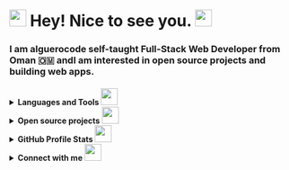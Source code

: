 <h1><img src="https://emojis.slackmojis.com/emojis/images/1531849430/4246/blob-sunglasses.gif?1531849430" width="30"/> Hey! Nice to see you. <img src="https://user-images.githubusercontent.com/75932477/153186735-654c2334-8436-4a52-b266-577ce19bdf68.gif" width="30"/></h1>
<h3>I am alguerocode self-taught Full-Stack Web Developer from Oman 🇴🇲 andI am interested in open source projects and building web apps.</h3>

<h4>
<details> 
<summary>Languages and Tools  <img src="https://user-images.githubusercontent.com/75932477/153186887-e749deb6-4bf0-4155-8581-5ebbfdf9d255.gif" width="30"/> </summary>
<p>
 <img src="https://img.shields.io/badge/javascript-%23323330.svg?style=for-the-badge&logo=javascript&logoColor=%23F7DF1E"/>
 <img src="https://img.shields.io/badge/css3-%231572B6.svg?style=for-the-badge&logo=css3&logoColor=white"/>
 <img src="https://img.shields.io/badge/html5-%23E34F26.svg?style=for-the-badge&logo=html5&logoColor=white"/>
 <img src="https://img.shields.io/badge/python-3670A0?style=for-the-badge&logo=python&logoColor=ffdd54"/>
 <img src="https://img.shields.io/badge/typescript-%23007ACC.svg?style=for-the-badge&logo=typescript&logoColor=white"/>
 <img src="https://img.shields.io/badge/bootstrap-%23563D7C.svg?style=for-the-badge&logo=bootstrap&logoColor=white"/>
 <img src="https://img.shields.io/badge/express.js-%23404d59.svg?style=for-the-badge&logo=express&logoColor=%2361DAFB"/>
 <img src="https://img.shields.io/badge/JWT-black?style=for-the-badge&logo=JSON%20web%20tokens"/>
 <img src="https://img.shields.io/badge/NPM-%23000000.svg?style=for-the-badge&logo=npm&logoColor=white"/>
 <img src="https://img.shields.io/badge/Next-black?style=for-the-badge&logo=next.js&logoColor=white"/>
 <img src="https://img.shields.io/badge/node.js-6DA55F?style=for-the-badge&logo=node.js&logoColor=white"/>
 <img src="https://img.shields.io/badge/react-%2320232a.svg?style=for-the-badge&logo=react&logoColor=%2361DAFB"/>
 <img src="https://img.shields.io/badge/React_Router-CA4245?style=for-the-badge&logo=react-router&logoColor=white"/>
 <img src="https://img.shields.io/badge/redux-%23593d88.svg?style=for-the-badge&logo=redux&logoColor=white"/>
 <img src="https://img.shields.io/badge/SASS-hotpink.svg?style=for-the-badge&logo=SASS&logoColor=white"/>
 <img src="https://img.shields.io/badge/webpack-%238DD6F9.svg?style=for-the-badge&logo=webpack&logoColor=black"/>
 <img src="https://img.shields.io/badge/git-%23F05033.svg?style=for-the-badge&logo=git&logoColor=white"/>
 <img src="https://img.shields.io/badge/heroku-%23430098.svg?style=for-the-badge&logo=heroku&logoColor=white"/>
 <img src="https://img.shields.io/badge/vercel-%23000000.svg?style=for-the-badge&logo=vercel&logoColor=white"/>
 <img src="https://img.shields.io/badge/MongoDB-%234ea94b.svg?style=for-the-badge&logo=mongodb&logoColor=white"/>
 <img src="https://img.shields.io/badge/postgres-%23316192.svg?style=for-the-badge&logo=postgresql&logoColor=white"/>
 <img src="https://img.shields.io/badge/redis-%23DD0031.svg?style=for-the-badge&logo=redis&logoColor=white"/>
 <img src="https://img.shields.io/badge/-jest-%23C21325?style=for-the-badge&logo=jest&logoColor=white"/>
 <img src="https://img.shields.io/badge/Ubuntu-E95420?style=for-the-badge&logo=ubuntu&logoColor=white"/>
</p>
</details>
<details>

<summary>Open source projects <img src="https://user-images.githubusercontent.com/75932477/153189525-485cff64-73e6-460a-ab6e-903c7c899395.gif" width="30"/></summary>
<table>
  <thead align="center">
    <tr border: none;>
      <td><b>💡 Projects</b></td>
      <td><b>⭐ Stars</b></td>
      <td><b>📚 Forks</b></td>
      <td><b>🛎 Issues</b></td>
      <td><b>📬 Pull requests</b></td>
    </tr>
  </thead>
  <tbody>
    <tr>
      <td><a href="https://github.com/devSupporters/volder"><b>Volder package</b></a></td>
      <td><img alt="Stars" src="https://img.shields.io/github/stars/devSupporters/volder?style=flat-square&labelColor=343b41"/></td>
      <td><img alt="Forks" src="https://img.shields.io/github/forks/devSupporters/volder?style=flat-square&labelColor=343b41"/></td>
      <td><img alt="Issues" src="https://img.shields.io/github/issues/devSupporters/volder?style=flat-square&labelColor=343b41"/></td>
      <td><img alt="Pull Requests" src="https://img.shields.io/github/issues-pr/devSupporters/volder?style=flat-square&labelColor=343b41"/></td>
    </tr>
	  <tr>
      <td><a href="https://github.com/devSupporters/masterJS"><b>MasterJS</b></a></td>
      <td><img alt="Stars" src="https://img.shields.io/github/stars/devSupporters/masterJS?style=flat-square&labelColor=343b41"/></td>
      <td><img alt="Forks" src="https://img.shields.io/github/forks/devSupporters/masterJS?style=flat-square&labelColor=343b41"/></td>
      <td><img alt="Issues" src="https://img.shields.io/github/issues/devSupporters/masterJS?style=flat-square&labelColor=343b41"/></td>
      <td><img alt="Pull Requests" src="https://img.shields.io/github/issues-pr/devSupporters/masterJS?style=flat-square&labelColor=343b41"/></td>
    </tr>
    <tr>
      <td><a href="https://github.com/devSupporters/dev-components"><b>Dev Components</b></a></td>
      <td><img alt="Stars" src="https://img.shields.io/github/stars/devSupporters/dev-components?style=flat-square&labelColor=343b41"/></td>
      <td><img alt="Forks" src="https://img.shields.io/github/forks/devSupporters/dev-components?style=flat-square&labelColor=343b41"/></td>
      <td><img alt="Issues" src="https://img.shields.io/github/issues/devSupporters/dev-components?style=flat-square&labelColor=343b41"/></td>
      <td><img alt="Pull Requests" src="https://img.shields.io/github/issues-pr/devSupporters/dev-components?style=flat-square&labelColor=343b41"/></td>
    </tr>
  </tbody>
</table>
</details>
<details> 
  <summary>GitHub Profile Stats <img src="https://user-images.githubusercontent.com/75932477/153189913-8856a4f9-7d7a-4c64-91ad-c7ebdef77c2b.gif" width="30"/></summary>
<img alt="alguerocode trophy" src="https://github-profile-trophy.vercel.app/?username=alguerocode&theme=dracula&column=7" />
	
<a href="https://github.com/anuraghazra/github-readme-stats"><img alt="Alguerocode's Github Stats" src="https://denvercoder1-github-readme-stats.vercel.app/api/?username=alguerocode&show_icons=true&count_private=true&theme=react&hide_border=true&bg_color=1F222E&title_color=F85D7F&icon_color=F8D866" height="192px"/></a>
  <a href="https://github.com/anuraghazra/github-readme-stats"><img alt="Alguerocode's Top Languages" src="https://github-readme-stats.vercel.app/api/top-langs/?username=alguerocode&langs_count=8&layout=compact&theme=react&hide_border=true&bg_color=1F222E&title_color=F85D7F&icon_color=F8D866&hide=Jupyter%20Notebook" height="192px"/></a>
  <br/>

<a href="https://github.com/alguerocode/github-readme-activity-graph"><img alt="DenverCoder1's Activity Graph" src="https://denvercoder1-activity-graph.herokuapp.com/graph/?username=alguerocode&bg_color=1F222E&color=F8D866&line=F85D7F&point=FFFFFF&hide_border=true" /></a>
</details>
<details> 
<summary>Connect with me <img src="https://user-images.githubusercontent.com/75932477/153190034-c3d67b45-2eeb-49a7-aabe-49abedacf9d7.gif" width="30"/></summary>
<p>
<a href="https://stackoverflow.com/users/15742951" target="blank"><img align="center" src="https://img.shields.io/badge/-Stackoverflow-FE7A16?style=for-the-badge&logo=stack-overflow&logoColor=white"/></a>
<a href="https://fb.com/salah.alhashmi.52" target="blank"><img align="center" src="https://img.shields.io/badge/Facebook-%231877F2.svg?style=for-the-badge&logo=Facebook&logoColor=white" alt="salah.alhashmi.52"/></a>
<a href="https://instagram.com/alhashmis246" target="blank"><img align="center" src="https://img.shields.io/badge/alhashmis246-%23E4405F.svg?style=for-the-badge&logo=Instagram&logoColor=white" alt="alhashmicode" /></a>
<a href="https://www.leetcode.com/salah959" target="blank"><img align="center" src="https://img.shields.io/badge/LeetCode-000000?style=for-the-badge&logo=LeetCode&logoColor=#d16c06" /></a>
 <a href="https://dev.to/alguercode" target="blank"><img align="center" src="https://img.shields.io/badge/dev.to-0A0A0A?style=for-the-badge&logo=dev.to&logoColor=white" /></a>
</p>
</details> 
</h4>
